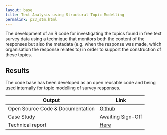 ```yaml
---
layout: base
title: Text Analysis using Structural Topic Modelling 
permalink: p23_stm.html
---
```


The development of an R code for investigating the topics found in free text survey data using a technique that monitors both the content of the responses but also the metadata (e.g. when the response was made, which organisation the response relates to) in order to support the construction of these topics.   

## Results 

The code base has been developed as an open reusable code and being used internally for topic modelling of survey responses. 

| Output | Link | 
| ---- | ---- |
| Open Source Code & Documentation | [Github](https://github.com/nhsx/stm-survey-text) |
| Case Study | Awaiting Sign-Off |
| Technical report | [Here](https://github.com/nhsx/stm-survey-text/blob/main/reports/report_stm.pdf) |